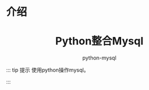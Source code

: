 # 介绍

<h1 align="center">Python整合Mysql</h1>

<p align="center">python-mysql</p>

::: tip 提示
使用python操作mysql。

:::

